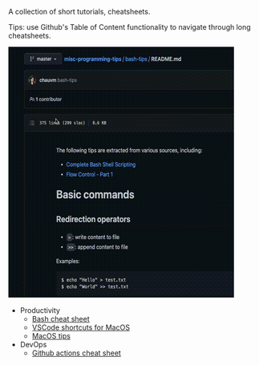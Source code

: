 A collection of short tutorials, cheatsheets.


Tips: use Github's Table of Content functionality to navigate through long cheatsheets.


![Table of Content](assets/img/toc.gif)

- Productivity
    - [Bash cheat sheet](bash-tips/README.md)
    - [VSCode shortcuts for MacOS](https://code.visualstudio.com/shortcuts/keyboard-shortcuts-macos.pdf)
    - [MacOS tips](macOS/README.md)
- DevOps
    - [Github actions cheat sheet](https://github.github.io/actions-cheat-sheet/actions-cheat-sheet.pdf)
